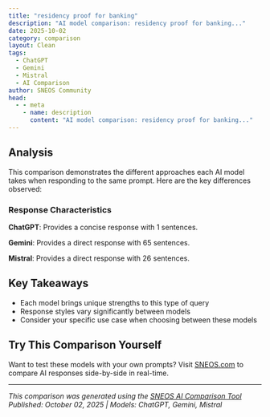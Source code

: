 ```yaml
---
title: "residency proof for banking"
description: "AI model comparison: residency proof for banking..."
date: 2025-10-02
category: comparison
layout: Clean
tags:
  - ChatGPT
  - Gemini
  - Mistral
  - AI Comparison
author: SNEOS Community
head:
  - - meta
    - name: description
      content: "AI model comparison: residency proof for banking..."
---
```


<ChatComparison
  title="residency proof for banking"
  prompt="residency proof for banking"
  :responses='{"ChatGPT": "Residency proof is often required by banks for various services, such as opening a bank account, applying for loans, or other financial transactions. The documentation needed to prove residency can vary by institution and country, but common documents include:\n\n1. **Utility Bills:** Recent bills for services such as electricity, water, gas, or internet that include your name and address.\n\n2. **Lease or Rental Agreement:** A signed agreement between you and your landlord which includes your name, address, and the term of the lease.\n\n3. **Government-Issued ID:** Some IDs, like a driver&#x27;s license or state ID, may include your current address as proof of residency.\n\n4. **Bank Statements:** Recent statements from another bank or financial institution that show your name and address.\n\n5. **Tax Documents:** Official documents like a tax return or property tax statement that include your address.\n\n6. **Voter Registration Card:** If it includes your name and address, it can serve as proof.\n\n7. **Employment Letter:** A letter from your employer that confirms your address.\n\n8. **Official Government Correspondence:** Any official mail from a government agency that includes your name and address.\n\nWhen providing proof of residency, ensure that the documents are recent (generally within the last 1-3 months) and clearly display your name and address. Always check with your specific bank for their requirements, as they may have unique policies regarding accepted documents.", "Gemini": "Okay, let\u0027s break down what constitutes proof of residency for banking purposes. Banks need to verify your address to comply with regulations like the Bank Secrecy Act and Know Your Customer (KYC) rules. They need to be sure you are who you say you are and where you say you live.\n\n**Commonly Accepted Documents:**\n\nThe *best* documents are usually official and recent (within the last 3 months is generally preferred, though some banks might accept older documents). Here\u0027s a list of the most common and reliable options:\n\n* **Utility Bill:**\n * **What it is:** A bill for a service like electricity, gas, water, internet, or cable TV.\n * **Important:** It *must* be in your name (or, in some cases, a joint account with a spouse/partner). A bill in a roommate\u0027s name won\u0027t work. Often, a *physical* bill is required, but some banks may accept online statements you can print, but not a simple screenshot of a bill on your phone.\n * **Tips:** Use the most recent bill possible.\n\n* **Bank Statement:**\n * **What it is:** A statement from another bank or financial institution.\n * **Important:** It has to show your name and current address. If you\u0027re opening your *first* bank account, this won\u0027t be an option.\n\n* **Credit Card Statement:**\n * **What it is:** A statement from a credit card company.\n * **Important:** Similar to a bank statement, it needs your name and address.\n\n* **Driver\u0027s License or State-Issued ID Card:**\n * **What it is:** Government-issued identification.\n * **Important:** While widely accepted, some banks may *not* accept it *as the sole proof of residency* if the address on the ID doesn\u0027t match the address you\u0027re providing for the account. It\u0027s usually best if it does match. Some banks may require this in addition to another residency proof item.\n\n* **Lease Agreement (Rental Agreement):**\n * **What it is:** A legally binding contract between you and your landlord.\n * **Important:** It must be a current, valid lease agreement. It needs to show your name, the landlord\u0027s name (or property management company), the property address, and the lease dates.\n\n* **Mortgage Statement:**\n * **What it is:** A statement from your mortgage lender.\n * **Important:** If you own your home, this is a good option.\n\n* **Property Tax Bill:**\n * **What it is:** A bill for property taxes.\n * **Important:** Needs to show your name and the property address.\n\n* **Official Government Correspondence:**\n * **What it is:** Mail from a government agency (federal, state, or local).\n * **Examples:** Tax refund notice, Social Security statement, jury duty summons, or anything from the DMV (Department of Motor Vehicles) *other* than your driver\u0027s license itself.\n * **Important:** The correspondence must be recent and clearly show your name and address.\n\n**Important Considerations and Potential Issues:**\n\n* **Matching Names:** The name on the document *must* match the name you\u0027re using to open the bank account. If you\u0027ve recently changed your name (marriage, divorce, etc.), you\u0027ll need to provide documentation of the name change (marriage certificate, divorce decree, court order).\n* **P.O. Boxes:** A P.O. Box is *not* a valid proof of residency. Banks need your physical street address.\n* **Online vs. Physical Documents:** While some banks accept printed online statements, others require original, physical documents mailed to you. *Always check with the bank directly.*\n* **Age of Documents:** Most banks require documents to be recent, usually within the last 3 months.\n* **Specific Bank Requirements:** *Every bank has its own specific policies.* It\u0027s absolutely crucial to check with the bank you\u0027re opening an account with to confirm exactly what documents they will accept. Call them, visit their website, or ask in person.\n* **If You Live With Someone Else:** This can be tricky.\n * **If you are on the lease/mortgage/utility bills:** Then you can use those as proof.\n * **If you are *not* on those documents:** You may need a notarized letter from the person whose name *is* on the documents, stating that you live at the address. The bank may also require a copy of that person\u0027s ID and proof of residency. This is more common with smaller, local banks.\n\n**Example Scenario:**\n\nLet\u0027s say you\u0027re opening a new checking account at a national bank. You\u0027ve recently moved. You could use:\n\n1. **Your current driver\u0027s license** *if* it shows your new address *AND* a recent (within 3 months) **utility bill** in your name for your new address.\n2. *OR* Your current driver\u0027s license (even if it has your old address) *AND* a copy of your **signed lease agreement** for your new apartment.\n3. *OR* a printed copy of your bank statement from another bank which shows your current address along with your current driver\u0027s license.\n\n**In summary, the best approach is to:**\n\n1. **Contact the bank directly** and ask them for a list of acceptable documents for proof of residency.\n2. **Gather the required documents** that meet their criteria.\n3. **Make sure the documents are recent, in your name, and show your current physical address.**\n\nBy doing these things, you\u0027ll minimize the risk of delays or issues when opening your bank account. Good luck!\n", "Mistral": "To open a bank account or apply for certain banking services, you may be required to provide proof of residency. The specific documents accepted can vary by bank and country, but generally, the following are commonly accepted forms of residency proof:\n\n1. **Utility Bills**: Recent utility bills (electricity, water, gas, internet) in your name, showing your current address.\n2. **Rental Agreement**: A lease or rental agreement that includes your name and current address.\n3. **Mortgage Statement**: A mortgage statement or deed of sale for your property.\n4. **Bank Statements**: Recent bank statements showing your current address.\n5. **Government-Issued Documents**: Documents such as a driver\u0027s license, voter registration card, or tax documents that include your current address.\n6. **Employment Letter**: A letter from your employer confirming your address.\n7. **Insurance Documents**: Insurance policies or statements that include your current address.\n8. **School Records**: For students, a letter from your school or university confirming your address.\n9. **Post Office Box**: In some cases, a post office box may be accepted if it is linked to a physical address.\n\n### Tips for Providing Residency Proof:\n- **Recent Documents**: Ensure that the documents are recent, typically within the last 3-6 months.\n- **Original Copies**: Banks often require original documents or certified copies.\n- **Consistency**: Make sure the address on your residency proof matches the address you provide on your application.\n- **Multiple Documents**: Sometimes, banks may require more than one form of residency proof.\n\n### Additional Considerations:\n- **International Students/Expats**: If you are an international student or expat, you may need to provide additional documentation, such as a student visa or work permit.\n- **Temporary Addresses**: If you are using a temporary address, be prepared to explain your situation and provide additional documentation if needed.\n\nAlways check with the specific bank for their exact requirements, as they can vary."}' 
  published-date="08:55"
/>

## Analysis

This comparison demonstrates the different approaches each AI model takes when responding to the same prompt. Here are the key differences observed:

### Response Characteristics

**ChatGPT**: Provides a concise response with 1 sentences. 

**Gemini**: Provides a direct response with 65 sentences. 

**Mistral**: Provides a direct response with 26 sentences. 

## Key Takeaways

- Each model brings unique strengths to this type of query
- Response styles vary significantly between models
- Consider your specific use case when choosing between these models

## Try This Comparison Yourself

Want to test these models with your own prompts? Visit [SNEOS.com](https://sneos.com) to compare AI responses side-by-side in real-time.

---

*This comparison was generated using the [SNEOS AI Comparison Tool](https://sneos.com)*
*Published: October 02, 2025 | Models: ChatGPT, Gemini, Mistral*
